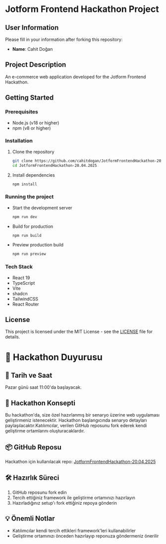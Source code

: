 # Jotform Frontend Hackathon Project

## User Information
Please fill in your information after forking this repository:

- **Name**: Cahit Doğan

## Project Description
An e-commerce web application developed for the Jotform Frontend Hackathon.

## Getting Started

### Prerequisites
- Node.js (v18 or higher)
- npm (v8 or higher)

### Installation
1. Clone the repository
   ```bash
   git clone https://github.com/cahitdogan/JotformFrontendHackathon-20.04.2025.git
   cd JotformFrontendHackathon-20.04.2025
   ```

2. Install dependencies
   ```bash
   npm install
   ```

### Running the project
- Start the development server
   ```bash
   npm run dev
   ```

- Build for production
   ```bash
   npm run build
   ```

- Preview production build
   ```bash
   npm run preview
   ```

### Tech Stack
- React 19
- TypeScript
- Vite
- shadcn
- TailwindCSS
- React Router

## License
This project is licensed under the MIT License - see the [LICENSE](LICENSE) file for details. 

# 🚀 Hackathon Duyurusu

## 📅 Tarih ve Saat
Pazar günü saat 11:00'da başlayacak.

## 🎯 Hackathon Konsepti
Bu hackathon'da, size özel hazırlanmış bir senaryo üzerine web uygulaması geliştirmeniz istenecektir. Hackathon başlangıcında senaryo detayları paylaşılacaktır.Katılımcılar, verilen GitHub reposunu fork ederek kendi geliştirme ortamlarını oluşturacaklardır.

## 📦 GitHub Reposu
Hackathon için kullanılacak repo: [JotformFrontendHackathon-20.04.2025](https://github.com/erayaydinJF/JotformFrontendHackathon-20.04.2025)

## 🛠️ Hazırlık Süreci
1. GitHub reposunu fork edin
2. Tercih ettiğiniz framework ile geliştirme ortamınızı hazırlayın
3. Hazırladığınız setup'ı fork ettiğiniz repoya gönderin

## 💡 Önemli Notlar
- Katılımcılar kendi tercih ettikleri framework'leri kullanabilirler
- Geliştirme ortamınızı önceden hazırlayıp reponuza göndermeniz önerilir
